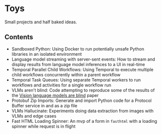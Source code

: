 # Toys

Small projects and half baked ideas.

## Contents

- Sandboxed Python: Using Docker to run potentially unsafe Python libraries in an isolated environment
- Language model streaming with server-sent events: How to stream and display results from language model inferences to a UI in real-time
- Temporal Parallel Child Workflows: Using Temporal to execute multiple child workflows concurrently within a parent workflow
- Temporal Task Queues: Using separate Temporal workers to run workflows and activities for a single workflow run
- VLMs aren't blind: Code attempting to reproduce some of the results of the [Vision language models are blind](https://vlmsareblind.github.io/) paper
- Protobuf Zip Imports: Generate and import Python code for a Protocol Buffer service in and as a zip file
- VLMs Hallucinate: Experiments doing data extraction from images with VLMs and edge cases
- Fast HTML Loading Spinner: An mvp of a form in `fasthtml` with a loading spinner while request is in flight
